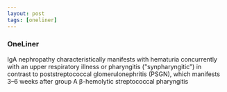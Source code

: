 ```yaml
---
layout: post
tags: [oneliner]
---
```



### OneLiner

IgA nephropathy characteristically manifests with hematuria concurrently with an upper respiratory illness or pharyngitis ("synpharyngitic") in contrast to poststreptococcal glomerulonephritis (PSGN), which manifests 3–6 weeks after group A β-hemolytic streptococcal pharyngitis
